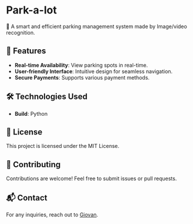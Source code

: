 # Park-a-lot

🚗 A smart and efficient parking management system made by Image/video recognition.

## 🚀 Features
- **Real-time Availability**: View parking spots in real-time.
- **User-friendly Interface**: Intuitive design for seamless navigation.
- **Secure Payments**: Supports various payment methods.

## 🛠️ Technologies Used
- **Build**: Python

## 📜 License
This project is licensed under the MIT License.

## 🤝 Contributing
Contributions are welcome! Feel free to submit issues or pull requests.

## 📬 Contact
For any inquiries, reach out to [Giovan](mailto:giovannoricky@gmail.com).
